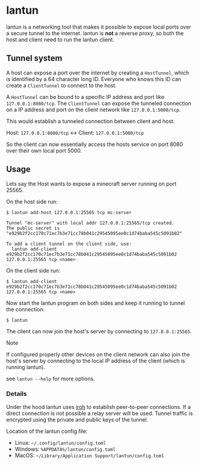 # lantun

lantun is a networking tool that makes it possible to expose local ports over a secure tunnel to the internet.
lantun is **not** a reverse proxy, so both the host and client need to run the lantun client.

## Tunnel system
A host can expose a port over the internet by creating a `HostTunnel`, which is identified
by a 64 character long ID. Everyone who knows this ID can create a `ClientTunnel` to connect to the host.

A `HostTunnel` can be bound to a specific IP address and port like `127.0.0.1:8080/tcp`.
The `ClientTunnel` can expose the tunneled connection on a IP address and port on the client network like `127.0.0.1:5000/tcp`.

This would establish a tunneled connection between client and host.


Host: `127.0.0.1:8080/tcp` <-> Client: `127.0.0.1:5000/tcp`

So the client can now essentially access the hosts service on port 8080 over their own local port 5000.

## Usage

Lets say the Host wants to expose a minecraft server running on port 25565.

On the host side run:
```
$ lantun add-host 127.0.0.1:25565 tcp mc-server 

Tunnel "mc-server" with local addr 127.0.0.1:25565/tcp created.
The public secret is "e929b2f2cc170c71ec7b3e71cc78b041c29545095ee0c1d74baba545c5091b02"

To add a client tunnel on the client side, use:
  lantun add-client e929b2f2cc170c71ec7b3e71cc78b041c29545095ee0c1d74baba545c5091b02 127.0.0.1:25565 tcp <name>
```

On the client side run:
```
$ lantun add-client e929b2f2cc170c71ec7b3e71cc78b041c29545095ee0c1d74baba545c5091b02 127.0.0.1:25565 tcp <name>
```

Now start the lantun program on both sides and keep it running to tunnel the connection:
```
$ lantun
```

The client can now join the host's server by connecting to `127.0.0.1:25565`.

> [!NOTE]
> If configured properly other devices on the client network can also join the host's server by connecting to the local IP address of the client (which is running lantun).

see `lantun --help` for more options.

### Details
Under the hood lantun uses [iroh](https://github.com/n0-computer/iroh) to establish peer-to-peer connections. If a direct connection is not possible a relay server will be used.
Tunnel traffic is encrypted using the private and public keys of the tunnel.

Location of the lantun config file:
- Linux: `~/.config/lantun/config.toml`
- Windows: `%APPDATA%/lantun/config.toml`
- MacOS: `~/Library/Application Support/lantun/config.toml`